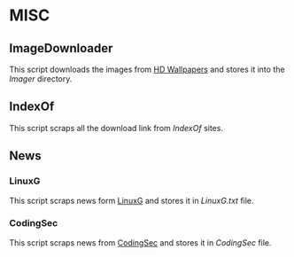 # MISC

## ImageDownloader
This script downloads the images from [HD Wallpapers](http://www.hdwallpapers.in/) and stores it into the *Imager* directory.

## IndexOf
This script scraps all the download link from *IndexOf* sites.


## News
### LinuxG
This script scraps news form [LinuxG](http://www.linuxg.net/) and stores it in *LinuxG.txt* file.

### CodingSec
This script scraps news from [CodingSec](https://codingsec.net/) and stores it in *CodingSec* file.
